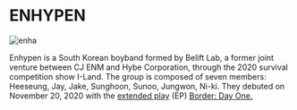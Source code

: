 # ENHYPEN

![enha](https://i.pinimg.com/564x/c4/55/43/c455436d1ce5d20b37b2e7a0e86d4a48.jpg)
 
Enhypen is a South Korean boyband formed by Belift Lab, a former joint venture between CJ ENM and Hybe Corporation, through the 2020 survival competition show I-Land. The group is composed of seven members: Heeseung, Jay, Jake, Sunghoon, Sunoo, Jungwon, Ni-ki. They debuted on November 20, 2020 with the [extended play](https://en.wikipedia.org/wiki/Extended_play) (EP) [Border: Day One.](https://en.wikipedia.org/wiki/Border:_Day_One) 

